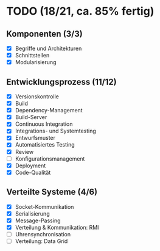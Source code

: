 # TODO (18/21, ca. 85% fertig)

## Komponenten (3/3)

- [x] Begriffe und Architekturen
- [x] Schnittstellen
- [x] Modularisierung

## Entwicklungsprozess (11/12)

- [x] Versionskontrolle
- [x] Build
- [x] Dependency-Management
- [x] Build-Server
- [x] Continuous Integration
- [x] Integrations- und Systemtesting
- [x] Entwurfsmuster
- [x] Automatisiertes Testing
- [x] Review
- [ ] Konfigurationsmanagement
- [x] Deployment
- [x] Code-Qualität

## Verteilte Systeme (4/6)

- [x] Socket-Kommunikation
- [x] Serialisierung
- [x] Message-Passing
- [x] Verteilung & Kommunikation: RMI
- [ ] Uhrensynchronisation
- [ ] Verteilung: Data Grid
